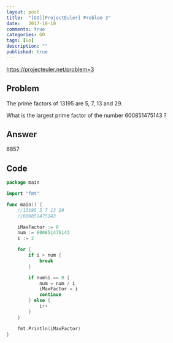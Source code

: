 ```yaml
---
layout: post
title:  "[GO][ProjectEuler] Problem 3"
date:   2017-10-10
comments: true
categories: GO
tags: [Go]
description: ""
published: true
---
```


https://projecteuler.net/problem=3

## Problem

The prime factors of 13195 are 5, 7, 13 and 29.

What is the largest prime factor of the number 600851475143 ?


## Answer

6857

## Code

```go
package main

import "fmt"

func main() {
	//13195 5 7 13 29
	//600851475143

	iMaxFactor := 0
	num := 600851475143
	i := 2

	for {
		if i > num {
			break
		}

		if num%i == 0 {
			num = num / i
			iMaxFactor = i
			continue
		} else {
			i++
		}
	}

	fmt.Println(iMaxFactor)
}
```

